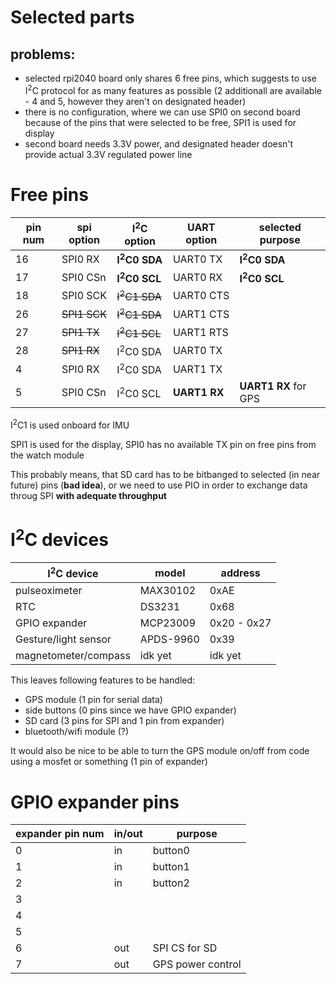 Selected parts
==============

problems:
--------
- selected rpi2040 board only shares 6 free pins, which suggests to use I<sup>2</sup>C protocol for as many features as possible (2 additionall are available - 4 and 5, however they aren't on designated header)
- there is no configuration, where we can use SPI0 on second board because of the pins that were selected to be free, SPI1 is used for display
- second board needs 3.3V power, and designated header doesn't provide actual 3.3V regulated power line





Free pins
=========

| pin num | spi option                  | I<sup>2</sup>C option                   |  UART option  |  selected purpose
|---------|------------                 | ----------------------                  |  ------------ | ----------
|  16     |SPI0 RX                      | **I<sup>2</sup>C0 SDA**                 |  UART0 TX     | **I<sup>2</sup>C0 SDA** 
|  17     |SPI0 CSn                     | **I<sup>2</sup>C0 SCL**                 |  UART0 RX     | **I<sup>2</sup>C0 SCL**
|  18     |SPI0 SCK                     | <strike>I<sup>2</sup>C1 SDA </strike>   |  UART0 CTS    | 
|  26     |<strike>SPI1 SCK</strike>    | <strike>I<sup>2</sup>C1 SDA </strike>   |  UART1 CTS    | 
|  27     |<strike>SPI1 TX </strike>    | <strike>I<sup>2</sup>C1 SCL </strike>   |  UART1 RTS    | 
|  28     |<strike>SPI1 RX </strike>    | I<sup>2</sup>C0 SDA                     |  UART0 TX     | 
|   4     |SPI0 RX                      | I<sup>2</sup>C0 SDA                     |  UART1 TX     | 
|   5     |SPI0 CSn                     | I<sup>2</sup>C0 SCL                     |  **UART1 RX** | **UART1 RX** for GPS

I<sup>2</sup>C1 is used onboard for IMU

SPI1 is used for the display, SPI0 has no available TX pin on free pins from the watch module

This probably means, that SD card has to be bitbanged to selected (in near future) pins (**bad idea**), or we need to use PIO in order to exchange data throug SPI **with adequate throughput**


I<sup>2</sup>C devices
======================

| I<sup>2</sup>C device | model       | address
| --------------------- | ----------- | -------
| pulseoximeter         | MAX30102    | 0xAE
| RTC                   | DS3231      | 0x68
| GPIO expander         | MCP23009    | 0x20 - 0x27
| Gesture/light sensor  | APDS-9960   | 0x39
| magnetometer/compass  | idk yet     | idk yet


This leaves following features to be handled:    
- GPS module (1 pin for serial data)
- side buttons (0 pins since we have GPIO expander)
- SD card (3 pins for SPI and 1 pin from expander)
- bluetooth/wifi module (?)


It would also be nice to be able to turn the GPS module on/off from code using a mosfet or something (1 pin of expander)



GPIO expander pins
==================

| expander pin num      | in/out      | purpose
| ----------------------| ------------| -------
| 0                     |     in      |  button0
| 1                     |     in      |  button1     
| 2                     |     in      |  button2     
| 3                     |             |        
| 4                     |             |        
| 5                     |             |        
| 6                     |     out     | SPI CS for SD       
| 7                     |     out     | GPS power control      
